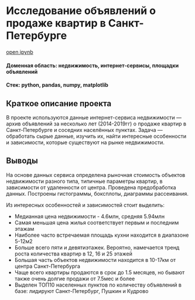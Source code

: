 # Исследование объявлений о продаже квартир в Санкт-Петербурге

[open ipynb](https://github.com/tutumbleweed/projects/blob/main/project3_real_estate_spb/%D0%B0%D0%BD%D0%B0%D0%BB%D0%B8%D0%B7_%D0%BE%D1%81%D0%BE%D0%B1%D0%B5%D0%BD%D0%BD%D0%BE%D1%81%D1%82%D0%B5%D0%B9_%D1%80%D1%8B%D0%BD%D0%BA%D0%B0_%D0%BD%D0%B5%D0%B4%D0%B2%D0%B8%D0%B6%D0%B8%D0%BC%D0%BE%D1%81%D1%82%D0%B8_%D1%81%D0%BF%D0%B1.ipynb)
#### Доменная область: недвижимость, интернет-сервисы, площадки объявлений
#### Стек: python, pandas, numpy, matplotlib
## Краткое описание проекта
В проекте используются данные интернет-сервиса недвижимости — архив объявлений за несколько лет (2014-2019гг) о продаже квартир в Санкт-Петербурге и соседних населённых пунктах.
Задача — обработать сырые данные, изучить их, найти интересные особенности и зависимости, которые существуют на рынке недвижимости.

## Выводы
На основе данных сервиса определена рыночная стоимость объектов недвижимости разного типа, типичные параметры квартир, в зависимости от удаленности от центра. Проведена предобработка данных. Построены гистограммы, боксплоты, диаграммы рассеивания.

Из интересных особенностей и зависимостей стоит выделить:
* Медианная цена недвижимости - 4.6млн, средняя 5.94млн
* Самая меньшая цена жилья соответствует первым и последним этажам
* Наиболее часто встречаемая площадь кухни находится в диапазоне 5-12м2
* Больше всего пяти и девятиэтажек. Вероятно, намечается тренд роста количества квартир в 12, 16 и 25 этажей 
* Большая часть объектов недвижимости находится в 10-17км от центра Санкт-Петербурга
* Чаще всего квартиры продаются в срок до 1.5 месяцев, но бывают также очень долгие продажи от 7.5мес и более
* Выделен ТОП10 населенных пунктов по количеству объявлений в базе: лидируют Санкт-Петербург, Пушкин и Кудрово
